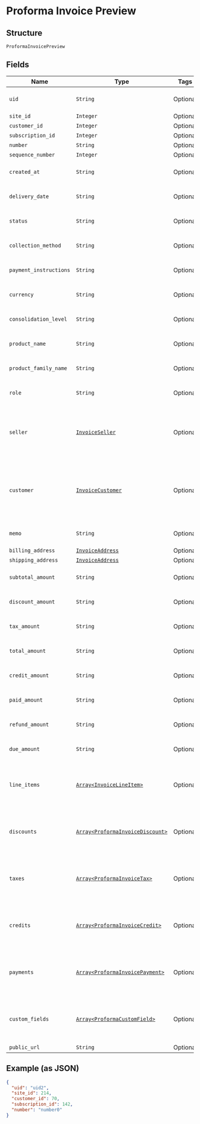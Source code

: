 
# Proforma Invoice Preview

## Structure

`ProformaInvoicePreview`

## Fields

| Name | Type | Tags | Description |
|  --- | --- | --- | --- |
| `uid` | `String` | Optional | **Constraints**: *Minimum Length*: `1` |
| `site_id` | `Integer` | Optional | - |
| `customer_id` | `Integer` | Optional | - |
| `subscription_id` | `Integer` | Optional | - |
| `number` | `String` | Optional | - |
| `sequence_number` | `Integer` | Optional | - |
| `created_at` | `String` | Optional | **Constraints**: *Minimum Length*: `1` |
| `delivery_date` | `String` | Optional | **Constraints**: *Minimum Length*: `1` |
| `status` | `String` | Optional | **Constraints**: *Minimum Length*: `1` |
| `collection_method` | `String` | Optional | **Constraints**: *Minimum Length*: `1` |
| `payment_instructions` | `String` | Optional | **Constraints**: *Minimum Length*: `1` |
| `currency` | `String` | Optional | **Constraints**: *Minimum Length*: `1` |
| `consolidation_level` | `String` | Optional | **Constraints**: *Minimum Length*: `1` |
| `product_name` | `String` | Optional | **Constraints**: *Minimum Length*: `1` |
| `product_family_name` | `String` | Optional | **Constraints**: *Minimum Length*: `1` |
| `role` | `String` | Optional | **Constraints**: *Minimum Length*: `1` |
| `seller` | [`InvoiceSeller`](../../doc/models/invoice-seller.md) | Optional | Information about the seller (merchant) listed on the masthead of the invoice. |
| `customer` | [`InvoiceCustomer`](../../doc/models/invoice-customer.md) | Optional | Information about the customer who is owner or recipient the invoiced subscription. |
| `memo` | `String` | Optional | **Constraints**: *Minimum Length*: `1` |
| `billing_address` | [`InvoiceAddress`](../../doc/models/invoice-address.md) | Optional | - |
| `shipping_address` | [`InvoiceAddress`](../../doc/models/invoice-address.md) | Optional | - |
| `subtotal_amount` | `String` | Optional | **Constraints**: *Minimum Length*: `1` |
| `discount_amount` | `String` | Optional | **Constraints**: *Minimum Length*: `1` |
| `tax_amount` | `String` | Optional | **Constraints**: *Minimum Length*: `1` |
| `total_amount` | `String` | Optional | **Constraints**: *Minimum Length*: `1` |
| `credit_amount` | `String` | Optional | **Constraints**: *Minimum Length*: `1` |
| `paid_amount` | `String` | Optional | **Constraints**: *Minimum Length*: `1` |
| `refund_amount` | `String` | Optional | **Constraints**: *Minimum Length*: `1` |
| `due_amount` | `String` | Optional | **Constraints**: *Minimum Length*: `1` |
| `line_items` | [`Array<InvoiceLineItem>`](../../doc/models/invoice-line-item.md) | Optional | **Constraints**: *Minimum Items*: `1`, *Unique Items Required* |
| `discounts` | [`Array<ProformaInvoiceDiscount>`](../../doc/models/proforma-invoice-discount.md) | Optional | **Constraints**: *Minimum Items*: `1`, *Unique Items Required* |
| `taxes` | [`Array<ProformaInvoiceTax>`](../../doc/models/proforma-invoice-tax.md) | Optional | **Constraints**: *Minimum Items*: `1`, *Unique Items Required* |
| `credits` | [`Array<ProformaInvoiceCredit>`](../../doc/models/proforma-invoice-credit.md) | Optional | **Constraints**: *Minimum Items*: `1`, *Unique Items Required* |
| `payments` | [`Array<ProformaInvoicePayment>`](../../doc/models/proforma-invoice-payment.md) | Optional | **Constraints**: *Minimum Items*: `1`, *Unique Items Required* |
| `custom_fields` | [`Array<ProformaCustomField>`](../../doc/models/proforma-custom-field.md) | Optional | **Constraints**: *Minimum Items*: `1`, *Unique Items Required* |
| `public_url` | `String` | Optional | - |

## Example (as JSON)

```json
{
  "uid": "uid2",
  "site_id": 214,
  "customer_id": 70,
  "subscription_id": 142,
  "number": "number0"
}
```

